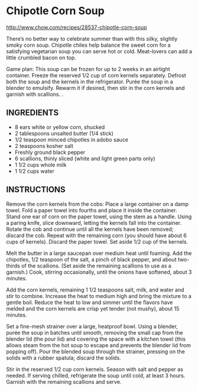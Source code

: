 # Chipotle Corn Soup 

http://www.chow.com/recipes/28537-chipotle-corn-soup

There’s no better way to celebrate summer than with this silky, slightly smoky corn soup. Chipotle chiles help balance the sweet corn for a satisfying vegetarian soup you can serve hot or cold. Meat-lovers can add a little crumbled bacon on top.

Game plan: This soup can be frozen for up to 2 weeks in an airtight container. Freeze the reserved 1/2 cup of corn kernels separately. Defrost both the soup and the kernels in the refrigerator. Purée the soup in a blender to emulsify. Rewarm it if desired, then stir in the corn kernels and garnish with scallions.
.
## INGREDIENTS
- 8 ears white or yellow corn, shucked
- 2 tablespoons unsalted butter (1/4 stick)
- 1/2 teaspoon minced chipotles in adobo sauce
- 2 teaspoons kosher salt
- Freshly ground black pepper
- 6 scallions, thinly sliced (white and light green parts only)
- 1 1/2 cups whole milk
- 1 1/2 cups water

## INSTRUCTIONS

Remove the corn kernels from the cobs: Place a large container on a damp towel. Fold a paper towel into fourths and place it inside the container. Stand one ear of corn on the paper towel, using the stem as a handle. Using a paring knife, slice downward, letting the kernels fall into the container. Rotate the cob and continue until all the kernels have been removed; discard the cob. Repeat with the remaining corn (you should have about 6 cups of kernels). Discard the paper towel. Set aside 1/2 cup of the kernels.

Melt the butter in a large saucepan over medium heat until foaming. Add the chipotles, 1/2 teaspoon of the salt, a pinch of black pepper, and about two-thirds of the scallions. (Set aside the remaining scallions to use as a garnish.) Cook, stirring occasionally, until the onions have softened, about 3 minutes.

Add the corn kernels, remaining 1 1/2 teaspoons salt, milk, and water and stir to combine. Increase the heat to medium high and bring the mixture to a gentle boil. Reduce the heat to low and simmer until the flavors have melded and the corn kernels are crisp yet tender (not mushy), about 15 minutes.

Set a fine-mesh strainer over a large, heatproof bowl. Using a blender, purée the soup in batches until smooth, removing the small cap from the blender lid (the pour lid) and covering the space with a kitchen towel (this allows steam from the hot soup to escape and prevents the blender lid from popping off). Pour the blended soup through the strainer, pressing on the solids with a rubber spatula; discard the solids.

Stir in the reserved 1/2 cup corn kernels. Season with salt and pepper as needed. If serving chilled, refrigerate the soup until cold, at least 3 hours. Garnish with the remaining scallions and serve.

